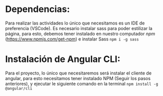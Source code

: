 # Dependencias:
Para realizar las actividades lo único que necesitamos es un IDE de preferencia (VSCode).
Es necesario instalar sass para poder estilizar la página, para esto, debemos tener instalado en nuestro computador *npm* (https://www.npmjs.com/get-npm) e instalar Sass `npm i -g sass`

# Instalación de Angular CLI:
Para el proyecto, lo único que necesitaremos será instalar el cliente de angular, para esto necesitamos tener instalado NPM (Seguir los pasos anteriores), y ejecutar le siguiente comando en la terminal `npm install -g @angular/cli`

